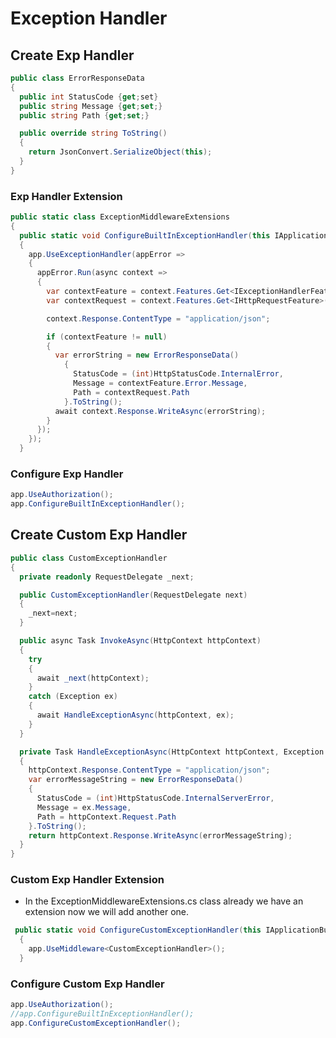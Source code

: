 # Exception Handler
## Create Exp Handler

``` csharp
public class ErrorResponseData
{
  public int StatusCode {get;set}
  public string Message {get;set;}
  public string Path {get;set;}

  public override string ToString()
  {
    return JsonConvert.SerializeObject(this);
  }
}
```

### Exp Handler Extension

``` csharp
public static class ExceptionMiddlewareExtensions
{
  public static void ConfigureBuiltInExceptionHandler(this IApplicationBuilder app)
  {
    app.UseExceptionHandler(appError =>
    {
      appError.Run(async context =>
      {
        var contextFeature = context.Features.Get<IExceptionHandlerFeature>();
        var contextRequest = context.Features.Get<IHttpRequestFeature>();

        context.Response.ContentType = "application/json";

        if (contextFeature != null)
        {
          var errorString = new ErrorResponseData()
            {
              StatusCode = (int)HttpStatusCode.InternalError,
              Message = contextFeature.Error.Message,
              Path = contextRequest.Path
            }.ToString();
          await context.Response.WriteAsync(errorString);
        }
      });
    });
  }
```

### Configure Exp Handler

``` csharp Title="Program.cs"
app.UseAuthorization();
app.ConfigureBuiltInExceptionHandler();
```

## Create Custom Exp Handler

``` csharp
public class CustomExceptionHandler
{
  private readonly RequestDelegate _next;

  public CustomExceptionHandler(RequestDelegate next)
  {
    _next=next;
  }

  public async Task InvokeAsync(HttpContext httpContext)
  {
    try
    {
      await _next(httpContext);
    }
    catch (Exception ex)
    {
      await HandleExceptionAsync(httpContext, ex);
    }
  }

  private Task HandleExceptionAsync(HttpContext httpContext, Exception ex)
  {
    httpContext.Response.ContentType = "application/json";
    var errorMessageString = new ErrorResponseData()
    {
      StatusCode = (int)HttpStatusCode.InternalServerError,
      Message = ex.Message,
      Path = httpContext.Request.Path
    }.ToString();
    return httpContext.Response.WriteAsync(errorMessageString);
  }
}
```

### Custom Exp Handler Extension
- In the ExceptionMiddlewareExtensions.cs class already we have an extension now we will add another one.

``` cs
 public static void ConfigureCustomExceptionHandler(this IApplicationBuilder app)
  {
    app.UseMiddleware<CustomExceptionHandler>();
  }
```
### Configure Custom Exp Handler
``` cs Title="Program.cs"
app.UseAuthorization();
//app.ConfigureBuiltInExceptionHandler();
app.ConfigureCustomExceptionHandler();
```
